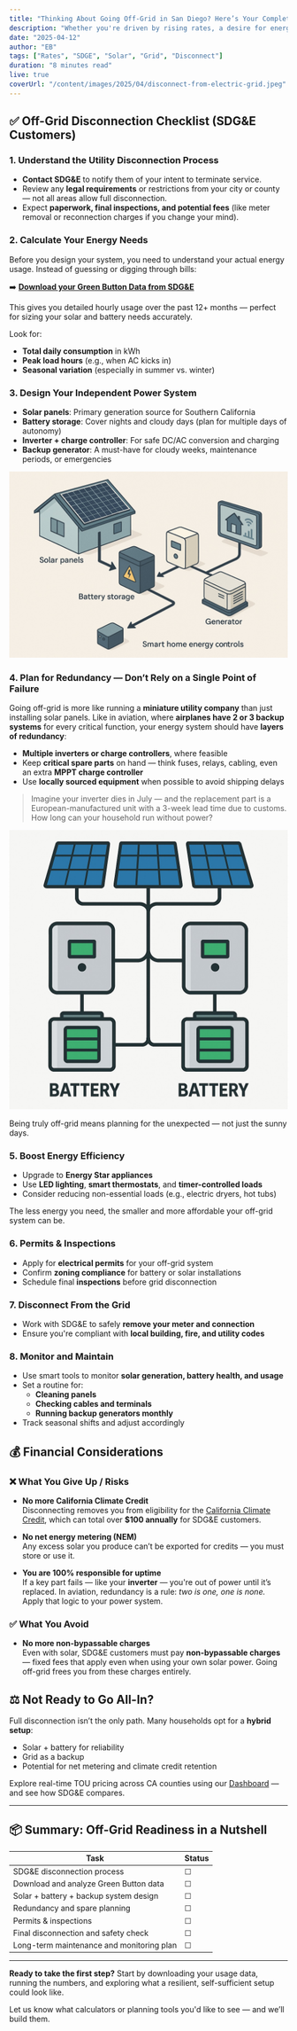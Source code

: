 ```yaml
---
title: "Thinking About Going Off-Grid in San Diego? Here’s Your Complete Checklist"
description: "Whether you're driven by rising rates, a desire for energy independence, or frustration with changing utility policies, living 'off the grid' is a bold move — and one that requires careful planning. If you're a customer of San Diego Gas & Electric (SDG&E), here’s a complete checklist to guide your journey."
date: "2025-04-12"
author: "EB"
tags: ["Rates", "SDGE", "Solar", "Grid", "Disconnect"]
duration: "8 minutes read"
live: true
coverUrl: "/content/images/2025/04/disconnect-from-electric-grid.jpeg"
---
```


## ✅ Off-Grid Disconnection Checklist (SDG&E Customers)

### 1. Understand the Utility Disconnection Process
- **Contact SDG&E** to notify them of your intent to terminate service.
- Review any **legal requirements** or restrictions from your city or county — not all areas allow full disconnection.
- Expect **paperwork, final inspections, and potential fees** (like meter removal or reconnection charges if you change your mind).

### 2. Calculate Your Energy Needs

Before you design your system, you need to understand your actual energy usage. Instead of guessing or digging through bills:

➡️ [**Download your Green Button Data from SDG&E**](https://mykwhnow.com/blog/post-006-how-to-download-my-green-data-from-myeneregycenter)

This gives you detailed hourly usage over the past 12+ months — perfect for sizing your solar and battery needs accurately.

Look for:
- **Total daily consumption** in kWh
- **Peak load hours** (e.g., when AC kicks in)
- **Seasonal variation** (especially in summer vs. winter)

### 3. Design Your Independent Power System
- **Solar panels**: Primary generation source for Southern California
- **Battery storage**: Cover nights and cloudy days (plan for multiple days of autonomy)
- **Inverter + charge controller**: For safe DC/AC conversion and charging
- **Backup generator**: A must-have for cloudy weeks, maintenance periods, or emergencies

![layout](/content/images/2025/04/house-solar-battery-diagram.jpg)

### 4. Plan for Redundancy — Don’t Rely on a Single Point of Failure

Going off-grid is more like running a **miniature utility company** than just installing solar panels. Like in aviation, where **airplanes have 2 or 3 backup systems** for every critical function, your energy system should have **layers of redundancy**:

- **Multiple inverters or charge controllers**, where feasible
- Keep **critical spare parts** on hand — think fuses, relays, cabling, even an extra **MPPT charge controller**
- Use **locally sourced equipment** when possible to avoid shipping delays

> Imagine your inverter dies in July — and the replacement part is a European-manufactured unit with a 3-week lead time due to customs. How long can your household run without power?

![redundancy](/content/images/2025/04/redundancy.jpg)

Being truly off-grid means planning for the unexpected — not just the sunny days.

### 5. Boost Energy Efficiency
- Upgrade to **Energy Star appliances**
- Use **LED lighting**, **smart thermostats**, and **timer-controlled loads**
- Consider reducing non-essential loads (e.g., electric dryers, hot tubs)

The less energy you need, the smaller and more affordable your off-grid system can be.

### 6. Permits & Inspections
- Apply for **electrical permits** for your off-grid system
- Confirm **zoning compliance** for battery or solar installations
- Schedule final **inspections** before grid disconnection

### 7. Disconnect From the Grid
- Work with SDG&E to safely **remove your meter and connection**
- Ensure you're compliant with **local building, fire, and utility codes**

### 8. Monitor and Maintain
- Use smart tools to monitor **solar generation, battery health, and usage**
- Set a routine for:
  - **Cleaning panels**
  - **Checking cables and terminals**
  - **Running backup generators monthly**
- Track seasonal shifts and adjust accordingly

## 💰 Financial Considerations

### ❌ What You Give Up / Risks

- **No more California Climate Credit**  
  Disconnecting removes you from eligibility for the [California Climate Credit](https://www.cpuc.ca.gov/climatecredit/), which can total over **$100 annually** for SDG&E customers.

- **No net energy metering (NEM)**  
  Any excess solar you produce can’t be exported for credits — you must store or use it.

- **You are 100% responsible for uptime**  
  If a key part fails — like your **inverter** — you're out of power until it’s replaced. In aviation, redundancy is a rule: _two is one, one is none._ Apply that logic to your power system.

### ✅ What You Avoid

- **No more non-bypassable charges**  
  Even with solar, SDG&E customers must pay **non-bypassable charges** — fixed fees that apply even when using your own solar power. Going off-grid frees you from these charges entirely.

## ⚖️ Not Ready to Go All-In?

Full disconnection isn’t the only path. Many households opt for a **hybrid setup**:
- Solar + battery for reliability
- Grid as a backup
- Potential for net metering and climate credit retention

Explore real-time TOU pricing across CA counties using our [Dashboard](https://mykwhnow.com/tools/dashboard) — and see how SDG&E compares.

---

## 📦 Summary: Off-Grid Readiness in a Nutshell

| Task | Status |
|------|--------|
| SDG&E disconnection process | ☐ |
| Download and analyze Green Button data | ☐ |
| Solar + battery + backup system design | ☐ |
| Redundancy and spare planning | ☐ |
| Permits & inspections | ☐ |
| Final disconnection and safety check | ☐ |
| Long-term maintenance and monitoring plan | ☐ |

---

**Ready to take the first step?** Start by downloading your usage data, running the numbers, and exploring what a resilient, self-sufficient setup could look like.

Let us know what calculators or planning tools you'd like to see — and we’ll build them.
